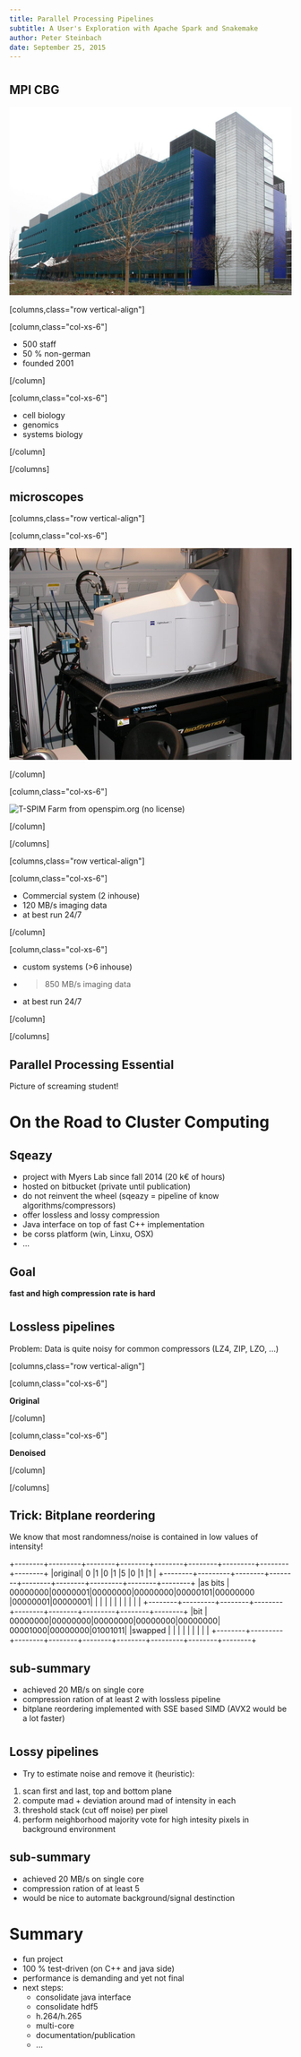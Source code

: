 ```yaml
---
title: Parallel Processing Pipelines 
subtitle: A User's Exploration with Apache Spark and Snakemake
author: Peter Steinbach
date: September 25, 2015
---
```


# 

## MPI CBG

![Some comments including license](img/1280px-MPI-CBG_building_outside_4pl.jpg)

[columns,class="row vertical-align"]

[column,class="col-xs-6"]

* 500 staff
* 50 % non-german
* founded 2001

[/column]

[column,class="col-xs-6"]

* cell biology
* genomics
* systems biology

[/column]

[/columns]

## microscopes

[columns,class="row vertical-align"]

[column,class="col-xs-6"]

![Zeiss Lightsheet Z.1 [MPI-CBG_LMF](http://www.biodip.de/wiki/MPI-CBG_LMF) (no license)](img/LZ1_-_Zeiss_Lightsheet_Z.1_600p.jpg)

[/column]

[column,class="col-xs-6"]

![T-SPIM Farm from [openspim.org](http://openspim.org/Gallery) (no license)](img/2I_1D_OpenSPIM_farm_02_600p.jpg)

[/column]


[/columns]

[columns,class="row vertical-align"]

[column,class="col-xs-6"]

* Commercial system (2 inhouse)
* 120 MB/s imaging data
* at best run 24/7

[/column]

[column,class="col-xs-6"]

* custom systems (>6 inhouse) 
* > 850 MB/s imaging data
* at best run 24/7

[/column]

[/columns]


## Parallel Processing Essential 

Picture of screaming student!


# On the Road to Cluster Computing

## Sqeazy

* project with Myers Lab since fall 2014 (20 k€ of hours)
* hosted on bitbucket (private until publication)
* do not reinvent the wheel (sqeazy = pipeline of know algorithms/compressors)
* offer lossless and lossy compression
* Java interface on top of fast C++ implementation
* be corss platform (win, Linxu, OSX)
* ...

## Goal

<div style="text-align: center;">
<object type="image/svg+xml" data="img/codec_overview_corpus_original_st.svg"
width="1200" border="0" style="background-color: #FFFFFF;">
</object>
</div>

**fast and high compression rate is hard**

#

## Lossless pipelines

Problem: Data is quite noisy for common compressors (LZ4, ZIP, LZO, ...)

[columns,class="row vertical-align"]

[column,class="col-xs-6"]

<object type="image/svg+xml" data="img/LZ4_corpus_no_legend_original_st.svg"
width="700" border="0" style="background-color: #FFFFFF;">
</object>

**Original**

[/column]

[column,class="col-xs-6"]

<object type="image/svg+xml" data="img/LZ4_corpus_no_legend_denoised_st.svg"
width="700" border="0" style="background-color: #FFFFFF;">
</object>

**Denoised**

[/column]

[/columns]


## Trick: Bitplane reordering

We know that most randomness/noise is contained in low values of intensity!

+--------+---------+--------+--------+--------+--------+---------+--------+--------+
|original| 0       |1       |0       |1       |5       |0        |1       |1       |
+--------+---------+--------+--------+--------+--------+---------+--------+--------+
|as bits | 00000000|00000001|00000000|00000000|00000101|00000000 |00000001|00000001|
|        |         |        |        |        |        |         |        |        |
+--------+---------+--------+--------+--------+--------+---------+--------+--------+
|bit     | 00000000|00000000|00000000|00000000|00000000| 00001000|00000000|01001011|
|swapped |         |        |        |        |        |         |        |        |
+--------+---------+--------+--------+--------+--------+---------+--------+--------+

## sub-summary

* achieved 20 MB/s on single core
* compression ration of at least 2 with lossless pipeline
* bitplane reordering implemented with SSE based SIMD (AVX2 would be a lot faster)

#

## Lossy pipelines

* Try to estimate noise and remove it (heuristic):

1. scan first and last, top and bottom plane
2. compute mad + deviation around mad of intensity in each
3. threshold stack (cut off noise) per pixel
4. perform neighborhood majority vote for high intesity pixels in background environment

## sub-summary

* achieved 20 MB/s on single core
* compression ration of at least 5 
* would be nice to automate background/signal destinction

# Summary

* fun project
* 100 % test-driven (on C++ and java side)
* performance is demanding and yet not final
* next steps:
    - consolidate java interface
    - consolidate hdf5
    - h.264/h.265
	- multi-core
	- documentation/publication
	- ...
